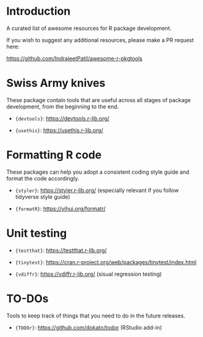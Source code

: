 
# Introduction

A curated list of awesome resources for R package development.

If you wish to suggest any additional resources, please make a PR
request here:

<https://github.com/IndrajeetPatil/awesome-r-pkgtools>

# Swiss Army knives

These package contain tools that are useful across all stages of package
development, from the beginning to the end.

-   `{devtools}`: <https://devtools.r-lib.org/>

-   `{usethis}`: <https://usethis.r-lib.org/>

# Formatting R code

These packages can help you adopt a consistent coding style guide and
format the code accordingly.

-   `{styler}`: <https://styler.r-lib.org/> (especially relevant if you
    follow tidyverse style guide)

-   `{formatR}`: <https://yihui.org/formatr/>

# Unit testing

-   `{testthat}`: <https://testthat.r-lib.org/>

-   `{tinytest}`:
    <https://cran.r-project.org/web/packages/tinytest/index.html>

-   `{vdiffr}`: <https://vdiffr.r-lib.org/> (sisual regression testing)

# TO-DOs

Tools to keep track of things that you need to do in the future
releases.

-   `{TODOr}`: <https://github.com/dokato/todor> (RStudio add-in)
